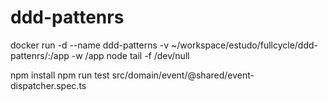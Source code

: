 # ddd-pattenrs

docker run -d --name ddd-patterns -v ~/workspace/estudo/fullcycle/ddd-pattenrs/:/app -w /app node tail -f /dev/null

npm install
npm run test src/domain/event/@shared/event-dispatcher.spec.ts
